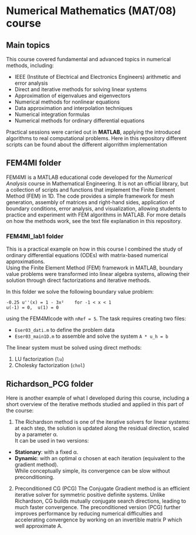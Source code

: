 # Numerical Mathematics (MAT/08) course

## Main topics 
This course covered fundamental and advanced topics in numerical methods, including:
- IEEE (Institute of Electrical and Electronics Engineers) arithmetic and error analysis  
- Direct and iterative methods for solving linear systems  
- Approximation of eigenvalues and eigenvectors  
- Numerical methods for nonlinear equations  
- Data approximation and interpolation techniques  
- Numerical integration formulas  
- Numerical methods for ordinary differential equations  

Practical sessions were carried out in **MATLAB**, applying the introduced algorithms to real computational problems. Here in this repository different scripts can be found about the different algorrithm implementation

## FEM4MI folder

FEM4MI is a MATLAB educational code developed for the *Numerical Analysis* course in Mathematical Engineering.  It is not an official library, but a collection of scripts and functions that implement the Finite Element Method (FEM) in 1D. The code provides a simple framework for mesh generation, assembly of matrices and right-hand sides, application of boundary conditions, error analysis, and visualization, allowing students to practice and experiment with FEM algorithms in MATLAB. For more details on how the methods work, see the text file explanation in this repository.

### FEM4MI_lab1 folder
This is a practical example on how in this course I combined the study of ordinary differential equations (ODEs) with matrix-based numerical approximations.  
Using the Finite Element Method (FEM) framework in MATLAB, boundary value problems were transformed into linear algebra systems, allowing their solution through direct factorizations and iterative methods.

In this folder we solve the following boundary value problem:

    -0.25 u''(x) = 1 - 3x²    for -1 < x < 1
    u(-1) = 0,  u(1) = 0

using the FEM4MIcode with `nRef = 5`. The task requires creating two files:
- `Eser03_dati.m` to define the problem data  
- `Eser03_main1D.m` to assemble and solve the system `A * u_h = b`

The linear system must be solved using direct methods:
1. LU factorization (`lu`)  
2. Cholesky factorization (`chol`)  

## Richardson_PCG folder 
Here is another example of what I developed during this course, including a short overview of the iterative methods studied and applied in this part of the course: 

1. The Richardson method is one of the iterative solvers for linear systems: at each step, the solution is updated along the residual direction, scaled by a parameter α.  
It can be used in two versions:
- **Stationary**: with a fixed α.  
- **Dynamic**: with an optimal α chosen at each iteration (equivalent to the gradient method).  
While conceptually simple, its convergence can be slow without preconditioning.  

2. Preconditioned CG (PCG)
The Conjugate Gradient method is an efficient iterative solver for symmetric positive definite systems. Unlike Richardson, CG builds mutually conjugate search directions, leading to much faster convergence. The preconditioned version (PCG) further improves performance by reducing numerical difficulties and accelerating convergence by working on an invertible matrix P which well approximate A.  
  

